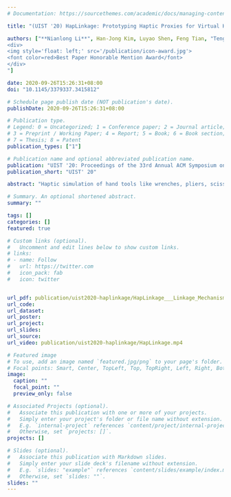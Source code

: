 ```yaml
---
# Documentation: https://sourcethemes.com/academic/docs/managing-content/

title: "(UIST '20) HapLinkage: Prototyping Haptic Proxies for Virtual Hand Tools Using Linkage Mechanism"

authors: ["**Nianlong Li**", Han-Jong Kim, Luyao Shen, Feng Tian, "Teng Han*", Xing-Dong Yang, "Tek-Jin Nam   
<div>
<img style='float: left;' src='/publication/icon-award.jpg'>
<font color=red>Best Paper Honorable Mention Award</font>
</div>
"]

date: 2020-09-26T15:26:31+08:00
doi: "10.1145/3379337.3415812"

# Schedule page publish date (NOT publication's date).
publishDate: 2020-09-26T15:26:31+08:00

# Publication type.
# Legend: 0 = Uncategorized; 1 = Conference paper; 2 = Journal article;
# 3 = Preprint / Working Paper; 4 = Report; 5 = Book; 6 = Book section;
# 7 = Thesis; 8 = Patent
publication_types: ["1"]

# Publication name and optional abbreviated publication name.
publication: "UIST '20: Proceedings of the 33rd Annual ACM Symposium on User Interface Software and Technology"
publication_short: "UIST' 20"

abstract: "Haptic simulation of hand tools like wrenches, pliers, scissors and syringes are beneficial for finely detailed skill training in VR, but designing for numerous hand tools usually requires an expert-level knowledge of specific mechanism and protocol. This paper presents HapLinkage, a prototyping framework based on linkage mechanism, that provides typical motion templates and haptic renderers to facilitate proxy design of virtual hand tools. The mechanical structures can be easily modified, for example, to scale the size, or to change the range of motion by selectively changing linkage lengths. Resistant, stop, release, and restoration force feedback are generated by an actuating module as part of the structure. Additional vibration feedback can be generated with a linear actuator. HapLinkage enables easy and quick prototypting of hand tools for diverse VR scenarios, that embody both of their kinetic and haptic properties. Based on interviews with expert designers, it was confirmed that HapLinkage is expressive in designing haptic proxy of hand tools to enhance VR experiences. It also identified potentials and future development of the framework."

# Summary. An optional shortened abstract.
summary: ""

tags: []
categories: []
featured: true

# Custom links (optional).
#   Uncomment and edit lines below to show custom links.
# links:
# - name: Follow
#   url: https://twitter.com
#   icon_pack: fab
#   icon: twitter


url_pdf: publication/uist2020-haplinkage/HapLinkage___Linkage_Mechanism_based_Haptic_Proxy_Design_of_Virtual_Hand_Tools.pdf
url_code:
url_dataset:
url_poster:
url_project:
url_slides:
url_source:
url_video: publication/uist2020-haplinkage/HapLinkage.mp4

# Featured image
# To use, add an image named `featured.jpg/png` to your page's folder. 
# Focal points: Smart, Center, TopLeft, Top, TopRight, Left, Right, BottomLeft, Bottom, BottomRight.
image:
  caption: ""
  focal_point: ""
  preview_only: false

# Associated Projects (optional).
#   Associate this publication with one or more of your projects.
#   Simply enter your project's folder or file name without extension.
#   E.g. `internal-project` references `content/project/internal-project/index.md`.
#   Otherwise, set `projects: []`.
projects: []

# Slides (optional).
#   Associate this publication with Markdown slides.
#   Simply enter your slide deck's filename without extension.
#   E.g. `slides: "example"` references `content/slides/example/index.md`.
#   Otherwise, set `slides: ""`.
slides: ""
---
```


